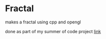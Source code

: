 # Fractal
makes a fractal using cpp and opengl

done as part of my summer of code project
[link](https://github.com/crypticC0der/summerofcode)
